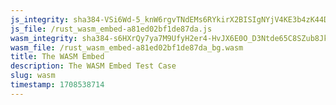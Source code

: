 ```yaml
---
js_integrity: sha384-VSi6Wd-5_knW6rgvTNdEMs6RYkirX2BISIgNYjV4KE3b4zK44D6wDdm23bE_k3i7
js_file: /rust_wasm_embed-a81ed02bf1de87da.js
wasm_integrity: sha384-s6HXrQy7ya7M9UfyH2er4-HvJX6E0O_D3Ntde65C8SZub8Jk-UDLIf-7O-MCjIez
wasm_file: /rust_wasm_embed-a81ed02bf1de87da_bg.wasm
title: The WASM Embed
description: The WASM Embed Test Case
slug: wasm
timestamp: 1708538714
---
```

